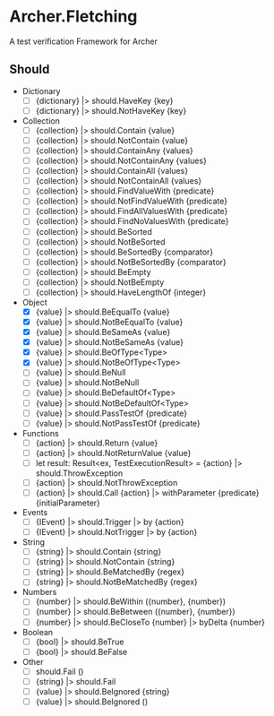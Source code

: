 # Archer.Fletching
A test verification Framework for Archer

## Should

- Dictionary
  - [ ] {dictionary} |> should.HaveKey {key}
  - [ ] {dictionary} |> should.NotHaveKey {key}
- Collection
  - [ ] {collection} |> should.Contain {value}
  - [ ] {collection} |> should.NotContain {value}
  - [ ] {collection} |> should.ContainAny {values}
  - [ ] {collection} |> should.NotContainAny {values}
  - [ ] {collection} |> should.ContainAll {values}
  - [ ] {collection} |> should.NotContainAll {values}
  - [ ] {collection} |> should.FindValueWith {predicate}
  - [ ] {collection} |> should.NotFindValueWith {predicate}
  - [ ] {collection} |> should.FindAllValuesWith {predicate}
  - [ ] {collection} |> should.FindNoValuesWith {predicate}
  - [ ] {collection} |> should.BeSorted
  - [ ] {collection} |> should.NotBeSorted
  - [ ] {collection} |> should.BeSortedBy {comparator}
  - [ ] {collection} |> should.NotBeSortedBy {comparator}
  - [ ] {collection} |> should.BeEmpty
  - [ ] {collection} |> should.NotBeEmpty
  - [ ] {collection} |> should.HaveLengthOf {integer}
- Object
  - [x] {value} |> should.BeEqualTo {value}
  - [x] {value} |> should.NotBeEqualTo {value}
  - [x] {value} |> should.BeSameAs {value}
  - [x] {value} |> should.NotBeSameAs {value}
  - [x] {value} |> should.BeOfType\<Type\>
  - [x] {value} |> should.NotBeOfType\<Type\>
  - [ ] {value} |> should.BeNull
  - [ ] {value} |> should.NotBeNull
  - [ ] {value} |> should.BeDefaultOf\<Type\>
  - [ ] {value} |> should.NotBeDefaultOf\<Type\>
  - [ ] {value} |> should.PassTestOf {predicate}
  - [ ] {value} |> should.NotPassTestOf {predicate}
- Functions
  - [ ] {action} |> should.Return {value}
  - [ ] {action} |> should.NotReturnValue {value}
  - [ ] let result: Result<ex, TestExecutionResult> = {action} |> should.ThrowException
  - [ ] {action} |> should.NotThrowException
  - [ ] {action} |> should.Call {action} |> withParameter {predicate} {initialParameter}
- Events
  - [ ] {IEvent} |> should.Trigger |> by {action}
  - [ ] {IEvent} |> should.NotTrigger |> by {action}
- String
  - [ ] {string} |> should.Contain {string}
  - [ ] {string} |> should.NotContain {string}
  - [ ] {string} |> should.BeMatchedBy {regex}
  - [ ] {string} |> should.NotBeMatchedBy {regex}
- Numbers
  - [ ] {number} |> should.BeWithin ({number}, {number})
  - [ ] {number} |> should.BeBetween ({number}, {number})
  - [ ] {number} |> should.BeCloseTo {number} |> byDelta {number}
- Boolean
  - [ ] {bool} |> should.BeTrue
  - [ ] {bool} |> should.BeFalse
- Other
  - [ ] should.Fail ()
  - [ ] {string} |> should.Fail
  - [ ] {value} |> should.BeIgnored {string}
  - [ ] {value} |> should.BeIgnored ()